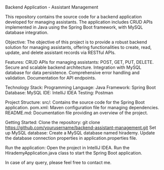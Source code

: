 Backend Application - Assistant Management

This repository contains the source code for a backend application developed for managing assistants. The application includes CRUD APIs implemented in Java using the Spring Boot framework, with MySQL database integration.

Objective:
The objective of this project is to provide a robust backend solution for managing assistants, offering functionalities to create, read, update, and delete assistant records via RESTful APIs.

Features:
CRUD APIs for managing assistants: POST, GET, PUT, DELETE.
Secure and scalable backend architecture.
Integration with MySQL database for data persistence.
Comprehensive error handling and validation.
Documentation for API endpoints.

Technology Stack:
Programming Language: Java
Framework: Spring Boot
Database: MySQL
IDE: IntelliJ IDEA
Testing: Postman

Project Structure:
src/: Contains the source code for the Spring Boot application.
pom.xml: Maven configuration file for managing dependencies.
README.md: Documentation file providing an overview of the project.

Getting Started:
Clone the repository: git clone https://github.com/yourusername/backend-assistant-management.git
Set up MySQL database: Create a MySQL database named hirademy.
Update the database connection properties in application.properties file.

Run the application:
Open the project in IntelliJ IDEA.
Run the HirademyApplication.java class to start the Spring Boot application.

In case of any query, please feel free to contact me.
